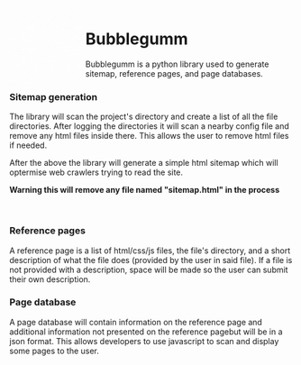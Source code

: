 <img align="left" src="bubblegum.gif" style="width:135px;height:135px;">

# Bubblegumm
Bubblegumm is a python library used to generate sitemap, reference pages, and page databases.

### Sitemap generation

The library will scan the project's directory and create a list of all the file directories.
After logging the directories it will scan a nearby config file and remove any html files 
inside there. This allows the user to remove html files if needed.

After the above the library will generate a simple html sitemap which will optermise web crawlers 
trying to read the site.

**Warning this will remove any file named "sitemap.html" in the process**

<br>

### Reference pages

A reference page is a list of html/css/js files, the file's directory, and a short description of what the file
does (provided by the user in said file). If a file is not provided with a description, space will be made so 
the user can submit their own description.

### Page database

A page database will contain information on the reference page and additional information not 
presented on the reference pagebut will be in a json format. 
This allows developers to use javascript to scan and display some pages to the user.
